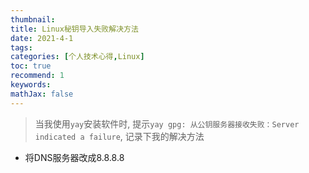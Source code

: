 ```yaml
---
thumbnail:
title: Linux秘钥导入失败解决方法
date: 2021-4-1
tags:
categories: [个人技术心得,Linux]
toc: true
recommend: 1
keywords: 
mathJax: false
---
```


>  当我使用`yay`安装软件时, 提示`yay gpg: 从公钥服务器接收失败：Server indicated a failure`, 记录下我的解决方法

<!-- more -->

- 将DNS服务器改成8.8.8.8